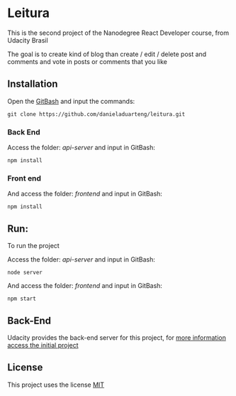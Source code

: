 # Leitura

This is the second project of the Nanodegree React Developer course, from Udacity Brasil

The goal is to create kind of blog than create / edit / delete post and comments and vote 
in posts or comments that you like

## Installation
Open the [GitBash](https://git-scm.com/) and input the commands:

`git clone https://github.com/danieladuarteng/leitura.git`

### Back End

Access the folder: *api-server*
and input in GitBash: 

`npm install`

### Front end 

And access the folder: *frontend*
and input in GitBash: 

`npm install`

## Run:

To run the project

Access the folder: *api-server*
and input in GitBash: 

`node server`

And access the folder: *frontend*
and input in GitBash: 

`npm start`

## Back-End

Udacity provides the back-end server for this project, for 
[more information access the initial project](https://github.com/udacity/reactnd-project-readable-starter)

## License

This project uses the license [MIT](https://choosealicense.com/licenses/mit/)
